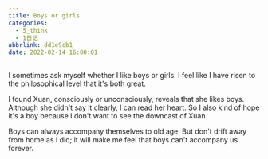```yaml
---
title: Boys or girls
categories:
  - 5_think
  - 1日记
abbrlink: dd1e9cb1
date: 2022-02-14 16:00:01
---
```


I sometimes ask myself whether I like boys or girls. I feel like I have risen to the philosophical level that it's both great. 

I found Xuan, consciously or unconsciously, reveals that she likes boys. Although she didn't say it clearly, I can read her heart. So I also kind of hope it's a boy because I don't want to see the downcast of Xuan. 

Boys can always accompany themselves to old age. But don't drift away from home as I did; it will make me feel that boys can't accompany us forever.


